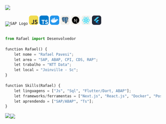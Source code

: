 <a href="https://github.com/cursebearer">
<img align=left src="https://img.shields.io/static/v1?label=Overview&message=cursebearer&color=b11818&style=for-the-badge&logo=GitHub">
</a>
<meta name="google-site-verification" content="ONkQYZB_BNK5PDKbCidXf4WtBKv588id67bGjLPc4Xo" />
<br>
<br>
<code><img height="30" src="https://upload.wikimedia.org/wikipedia/commons/thumb/8/8f/SAP-Logo.svg/2560px-SAP-Logo.svg.png" alt="SAP Logo"></code>
<code><img height="30" src="https://raw.githubusercontent.com/tandpfun/skill-icons/65dea6c4eaca7da319e552c09f4cf5a9a8dab2c8/icons/JavaScript.svg"></code>
<code><img height="30" src="https://raw.githubusercontent.com/tandpfun/skill-icons/65dea6c4eaca7da319e552c09f4cf5a9a8dab2c8/icons/TypeScript.svg"></code>
<code><img height="30" src="https://raw.githubusercontent.com/tandpfun/skill-icons/65dea6c4eaca7da319e552c09f4cf5a9a8dab2c8/icons/Docker.svg"></code>
<code><img height="30" src="https://raw.githubusercontent.com/tandpfun/skill-icons/65dea6c4eaca7da319e552c09f4cf5a9a8dab2c8/icons/PostgreSQL-Light.svg"></code>
<code><img height="30" src="https://raw.githubusercontent.com/tandpfun/skill-icons/65dea6c4eaca7da319e552c09f4cf5a9a8dab2c8/icons/NextJS-Light.svg"></code>
<code><img height="30" src="https://raw.githubusercontent.com/tandpfun/skill-icons/65dea6c4eaca7da319e552c09f4cf5a9a8dab2c8/icons/React-Light.svg"></code>
<code><img height="30" src="https://raw.githubusercontent.com/tandpfun/skill-icons/65dea6c4eaca7da319e552c09f4cf5a9a8dab2c8/icons/Flutter-Dark.svg"></code>
<br>
<br>

```py
from Rafael import Desenvolvedor

function Rafael() {
    let nome = "Rafael Pavesi";
    let area = "SAP, ABAP, CPI, CDS, RAP";
    let trabalho = "NTT Data";
    let local = "Joinville - Sc";
}

function Skills(Rafael) {
    let linguagens = ["Js", "Sql", "Flutter/Dart, ABAP"];
    let frameworks/ferramentas = ["Next.js", "React.js", "Docker", "Postgres"]
    let aprendendo = ["SAP/ABAP", "Ts"];
}
```

<a href="https://github.com/cursebearer">
<img height="170" align="left" src="https://github-readme-stats.vercel.app/api/top-langs/?username=cursebearer&theme=dark&hide_langs_below=1"/>
<img height="170" align="center" src="https://github-readme-stats.vercel.app/api?username=cursebearer&theme=dark&show_icons=true"/>
</a>
